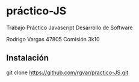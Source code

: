 # práctico-JS

Trabajo Práctico Javascript
Desarrollo de Software

Rodrigo Vargas 47805
Comisión 3k10

## Instalación
git clone https://github.com/rgvar/practico-JS.git
